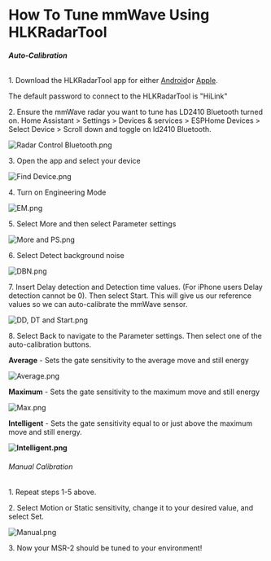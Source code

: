 # How To Tune mmWave Using HLKRadarTool

###### **Auto-Calibration**

1\. Download the HLKRadarTool app for either [Android](https://play.google.com/store/apps/details?id=com.hlk.hlkradartool&amp;hl=en_US%E2%89%B7=US)or [Apple](https://apps.apple.com/us/app/hlkradartool/id1638651152).

The default password to connect to the HLKRadarTool is "HiLink"

2\. Ensure the mmWave radar you want to tune has LD2410 Bluetooth turned on. Home Assistant &gt; Settings &gt; Devices & services &gt; ESPHome Devices &gt; Select Device &gt; Scroll down and toggle on ld2410 Bluetooth.

![Radar Control Bluetooth.png](assets/msr-2-mmwave-hlk-pic-1.png)

3\. Open the app and select your device

![Find Device.png](../assets/find-device.png)

4\. Turn on Engineering Mode

![EM.png](../assets/em.png)

5\. Select More and then select Parameter settings

![More and PS.png](../assets/more-and-ps.png)

6\. Select Detect background noise

![DBN.png](../assets/dbn.png)

7\. Insert Delay detection and Detection time values. (For iPhone users Delay detection cannot be 0). Then select Start. This will give us our reference values so we can auto-calibrate the mmWave sensor.

![DD, DT and Start.png](../assets/dd-dt-and-start.png)

8\. Select Back to navigate to the Parameter settings. Then select one of the auto-calibration buttons.

**Average** - Sets the gate sensitivity to the average move and still energy

![Average.png](../assets/average.png)

**Maximum** - Sets the gate sensitivity to the maximum move and still energy

![Max.png](../assets/max.png)

**Intelligent** \- Sets the gate sensitivity equal to or just above the maximum move and still energy.

**![Intelligent.png](../assets/intelligent.png)**

###### Manual Calibration

1\. Repeat steps 1-5 above.

2\. Select Motion or Static sensitivity, change it to your desired value, and select Set.

![Manual.png](../assets/manual.png)

3\. Now your MSR-2 should be tuned to your environment!